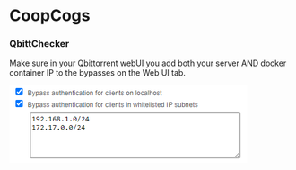 # CoopCogs

### QbittChecker

Make sure in your Qbittorrent webUI you add both your server AND docker container IP to the bypasses on the Web UI tab.

![WebUI bypass in qbittorrent](../images/webUIbypass.png)
